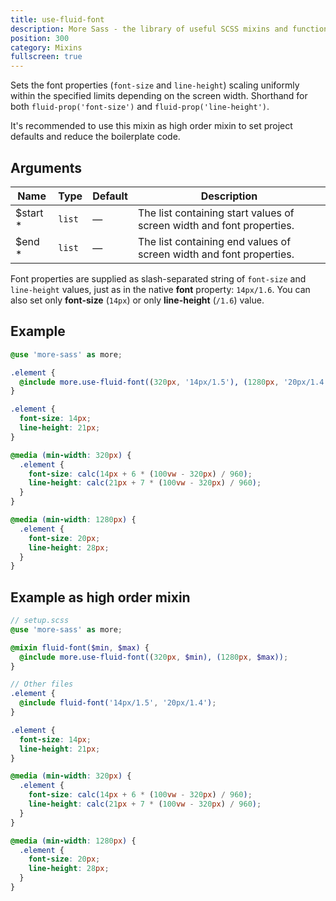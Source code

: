 ```yaml
---
title: use-fluid-font
description: More Sass - the library of useful SCSS mixins and functions.
position: 300
category: Mixins
fullscreen: true
---
```


Sets the font properties (`font-size` and `line-height`) scaling uniformly within the specified limits depending on the screen width.
Shorthand for both `fluid-prop('font-size')` and `fluid-prop('line-height')`.

It's recommended to use this mixin as high order mixin to set project defaults and reduce the boilerplate code.

## Arguments

| Name                                       | Type   | Default | Description                                                           |
|--------------------------------------------|--------|---------|-----------------------------------------------------------------------|
| $start <span class="text-red-600">*</span> | `list` | —       | The list containing start values of screen width and font properties. |
| $end <span class="text-red-600">*</span>   | `list` | —       | The list containing end values of screen width and font properties.   |

<alert type="info">

  Font properties are supplied as slash-separated string of `font-size` and `line-height` values, just as in the native **font** property: `14px/1.6`.
  You can also set only **font-size** (`14px`) or only **line-height** (`/1.6`) value.

</alert>

## Example

<code-group>

  <code-block label="SCSS" active>

  ```scss
  @use 'more-sass' as more;

  .element {
    @include more.use-fluid-font((320px, '14px/1.5'), (1280px, '20px/1.4'));
  }
  ```

  </code-block>

  <code-block label="Output">

  ```css
  .element {
    font-size: 14px;
    line-height: 21px;
  }

  @media (min-width: 320px) {
    .element {
      font-size: calc(14px + 6 * (100vw - 320px) / 960);
      line-height: calc(21px + 7 * (100vw - 320px) / 960);
    }
  }

  @media (min-width: 1280px) {
    .element {
      font-size: 20px;
      line-height: 28px;
    }
  }
  ```

  </code-block>

</code-group>

## Example as high order mixin

<code-group>

  <code-block label="SCSS" active>

  ```scss
  // setup.scss
  @use 'more-sass' as more;

  @mixin fluid-font($min, $max) {
    @include more.use-fluid-font((320px, $min), (1280px, $max));
  }

  // Other files
  .element {
    @include fluid-font('14px/1.5', '20px/1.4');
  }
  ```

  </code-block>

  <code-block label="Output">

  ```css
  .element {
    font-size: 14px;
    line-height: 21px;
  }

  @media (min-width: 320px) {
    .element {
      font-size: calc(14px + 6 * (100vw - 320px) / 960);
      line-height: calc(21px + 7 * (100vw - 320px) / 960);
    }
  }

  @media (min-width: 1280px) {
    .element {
      font-size: 20px;
      line-height: 28px;
    }
  }
  ```

  </code-block>
